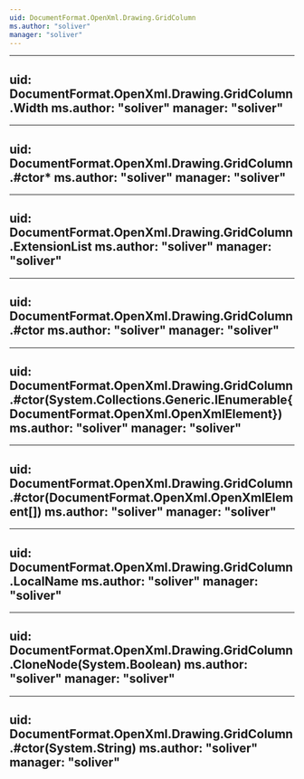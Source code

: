 ```yaml
---
uid: DocumentFormat.OpenXml.Drawing.GridColumn
ms.author: "soliver"
manager: "soliver"
---
```


---
uid: DocumentFormat.OpenXml.Drawing.GridColumn.Width
ms.author: "soliver"
manager: "soliver"
---

---
uid: DocumentFormat.OpenXml.Drawing.GridColumn.#ctor*
ms.author: "soliver"
manager: "soliver"
---

---
uid: DocumentFormat.OpenXml.Drawing.GridColumn.ExtensionList
ms.author: "soliver"
manager: "soliver"
---

---
uid: DocumentFormat.OpenXml.Drawing.GridColumn.#ctor
ms.author: "soliver"
manager: "soliver"
---

---
uid: DocumentFormat.OpenXml.Drawing.GridColumn.#ctor(System.Collections.Generic.IEnumerable{DocumentFormat.OpenXml.OpenXmlElement})
ms.author: "soliver"
manager: "soliver"
---

---
uid: DocumentFormat.OpenXml.Drawing.GridColumn.#ctor(DocumentFormat.OpenXml.OpenXmlElement[])
ms.author: "soliver"
manager: "soliver"
---

---
uid: DocumentFormat.OpenXml.Drawing.GridColumn.LocalName
ms.author: "soliver"
manager: "soliver"
---

---
uid: DocumentFormat.OpenXml.Drawing.GridColumn.CloneNode(System.Boolean)
ms.author: "soliver"
manager: "soliver"
---

---
uid: DocumentFormat.OpenXml.Drawing.GridColumn.#ctor(System.String)
ms.author: "soliver"
manager: "soliver"
---
